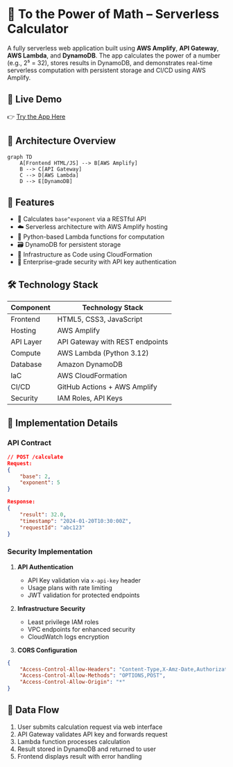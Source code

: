 # 🔢 To the Power of Math – Serverless Calculator

A fully serverless web application built using **AWS Amplify**, **API Gateway**, **AWS Lambda**, and **DynamoDB**. The app calculates the power of a number (e.g., 2⁵ = 32), stores results in DynamoDB, and demonstrates real-time serverless computation with persistent storage and CI/CD using AWS Amplify.

## 🚀 Live Demo

👉 [Try the App Here](https://master.d2ty8p248jwx1e.amplifyapp.com/)

## 📐 Architecture Overview

```mermaid
graph TD
    A[Frontend HTML/JS] --> B[AWS Amplify]
    B --> C[API Gateway]
    C --> D[AWS Lambda]
    D --> E[DynamoDB]
```

## 🧠 Features

- 🧮 Calculates `base^exponent` via a RESTful API
- ☁️ Serverless architecture with AWS Amplify hosting
- 🧠 Python-based Lambda functions for computation
- 🗃️ DynamoDB for persistent storage
- 🔧 Infrastructure as Code using CloudFormation
- 🔐 Enterprise-grade security with API key authentication

## 🛠️ Technology Stack

| Component     | Technology Stack     |
|---------------|---------------------|
| Frontend      | HTML5, CSS3, JavaScript |
| Hosting       | AWS Amplify |
| API Layer     | API Gateway with REST endpoints |
| Compute       | AWS Lambda (Python 3.12) |
| Database      | Amazon DynamoDB |
| IaC           | AWS CloudFormation |
| CI/CD         | GitHub Actions + AWS Amplify |
| Security      | IAM Roles, API Keys |

## 📄 Implementation Details

### API Contract

```json
// POST /calculate
Request:
{
    "base": 2,
    "exponent": 5
}

Response:
{
    "result": 32.0,
    "timestamp": "2024-01-20T10:30:00Z",
    "requestId": "abc123"
}
```

### Security Implementation

1. **API Authentication**
   - API Key validation via `x-api-key` header
   - Usage plans with rate limiting
   - JWT validation for protected endpoints

2. **Infrastructure Security**
   - Least privilege IAM roles
   - VPC endpoints for enhanced security
   - CloudWatch logs encryption

3. **CORS Configuration**

```json
{
    "Access-Control-Allow-Headers": "Content-Type,X-Amz-Date,Authorization,X-Api-Key",
    "Access-Control-Allow-Methods": "OPTIONS,POST",
    "Access-Control-Allow-Origin": "*"
}
```

## 🔄 Data Flow

1. User submits calculation request via web interface
2. API Gateway validates API key and forwards request
3. Lambda function processes calculation
4. Result stored in DynamoDB and returned to user
5. Frontend displays result with error handling
